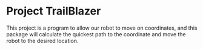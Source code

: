 # Project TrailBlazer

This project is a program to allow our robot to move on coordinates, and this package will calculate the quickest path to the coordinate and move the robot to the desired location.
